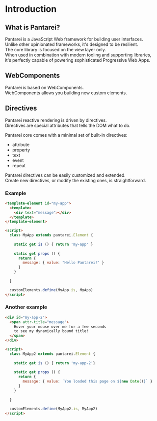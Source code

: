 # Introduction

## What is Pantarei?

Pantarei is a JavaScript Web framework for building user interfaces.  
Unlike other opinionated frameworks, it's designed to be resilient.  
The core library is focused on the view layer only.  
When used in combination with modern tooling and supporting libraries,  
it's perfectly capable of powering sophisticated Progressive Web Apps.  

## WebComponents

Pantarei is based on WebComponents.  
WebComponents allows you building new custom elements.  

## Directives

Pantarei reactive rendering is driven by directives.  
Directives are special attributes that tells the DOM what to do.  

Pantarei core comes with a minimal set of built-in directives:
- attribute
- property
- text
- event
- repeat

Pantarei directives can be easily customized and extended.  
Create new directives, or modify the existing ones, is straightforward.  

### Example

```html
<template-element id="my-app">
  <template>
    <div text="message"></div>
  </template>
</template-element>

<script>
  class MyApp extends pantarei.Element {
    
    static get is () { return 'my-app' } 
    
    static get props () {
      return {
        message: { value: "Hello Pantarei!" }
      }
    }
    
  }

  customElements.define(MyApp.is, MyApp)
</script>
```

### Another example

```html
<div id="my-app-2">
  <span attr-title="message">
    Hover your mouse over me for a few seconds
    to see my dynamically bound title!
  </span>
</div>

<script>
  class MyApp2 extends pantarei.Element {
    
    static get is () { return 'my-app-2'}
    
    static get props () {
      return {
        message: { value: `You loaded this page on ${new Date()}` }
      }
    }
    
  }
  
  customElements.define(MyApp2.is, MyApp2)
</script>
```